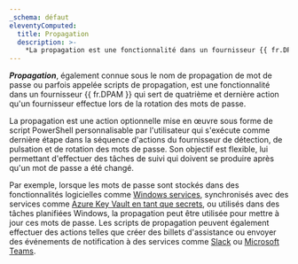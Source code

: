 ```yaml
---
_schema: défaut
eleventyComputed:
  title: Propagation
  description: >-
    *La propagation est une fonctionnalité dans un fournisseur {{ fr.DPAM }} qui sert de quatrième et dernière action qu'un fournisseur effectue lors de la rotation des mots de passe.
---
```

***Propagation***, également connue sous le nom de propagation de mot de passe ou parfois appelée scripts de propagation, est une fonctionnalité dans un fournisseur {{ fr.DPAM }} qui sert de quatrième et dernière action qu'un fournisseur effectue lors de la rotation des mots de passe.

La propagation est une action optionnelle mise en œuvre sous forme de script PowerShell personnalisable par l'utilisateur qui s'exécute comme dernière étape dans la séquence d'actions du fournisseur de détection, de pulsation et de rotation des mots de passe. Son objectif est flexible, lui permettant d'effectuer des tâches de suivi qui doivent se produire après qu'un mot de passe a été changé.

Par exemple, lorsque les mots de passe sont stockés dans des fonctionnalités logicielles comme [Windows services](https://github.com/Devolutions/PAM-Providers/tree/master/Propagation-Scripts/windows_service), synchronisés avec des services comme [Azure Key Vault en tant que secrets](https://github.com/Devolutions/PAM-Providers/tree/master/Propagation-Scripts/azure_key_vault), ou utilisés dans des tâches planifiées Windows, la propagation peut être utilisée pour mettre à jour ces mots de passe. Les scripts de propagation peuvent également effectuer des actions telles que créer des billets d'assistance ou envoyer des événements de notification à des services comme [Slack](https://github.com/Devolutions/PAM-Providers/tree/master/Propagation-Scripts/slack_message) ou [Microsoft Teams](https://github.com/Devolutions/PAM-Providers/tree/master/Propagation-Scripts/teams_message).
